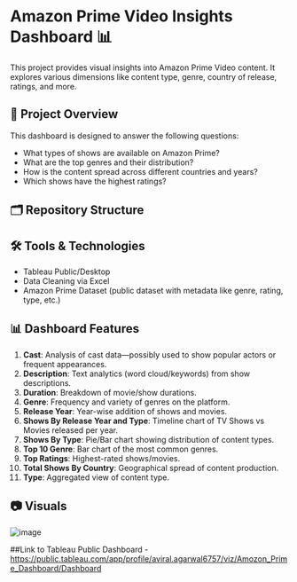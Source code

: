 # Amazon Prime Video Insights Dashboard 📊

This project provides visual insights into Amazon Prime Video content. It explores various dimensions like content type, genre, country of release, ratings, and more.

## 📌 Project Overview

This dashboard is designed to answer the following questions:
- What types of shows are available on Amazon Prime?
- What are the top genres and their distribution?
- How is the content spread across different countries and years?
- Which shows have the highest ratings?

## 🗂️ Repository Structure

## 🛠️ Tools & Technologies
- Tableau Public/Desktop
- Data Cleaning via Excel
- Amazon Prime Dataset (public dataset with metadata like genre, rating, type, etc.)

## 📊 Dashboard Features

1. **Cast**: Analysis of cast data—possibly used to show popular actors or frequent appearances.
2. **Description**: Text analytics (word cloud/keywords) from show descriptions.
3. **Duration**: Breakdown of movie/show durations.
4. **Genre**: Frequency and variety of genres on the platform.
5. **Release Year**: Year-wise addition of shows and movies.
6. **Shows By Release Year and Type**: Timeline chart of TV Shows vs Movies released per year.
7. **Shows By Type**: Pie/Bar chart showing distribution of content types.
8. **Top 10 Genre**: Bar chart of the most common genres.
9. **Top Ratings**: Highest-rated shows/movies.
10. **Total Shows By Country**: Geographical spread of content production.
11. **Type**: Aggregated view of content type.

## 📷 Visuals

![image](https://github.com/user-attachments/assets/8a30979d-5590-4639-829f-e2ce3eb7da80)


##Link to Tableau Public Dashboard - https://public.tableau.com/app/profile/aviral.agarwal6757/viz/Amozon_Prime_Dashboard/Dashboard


